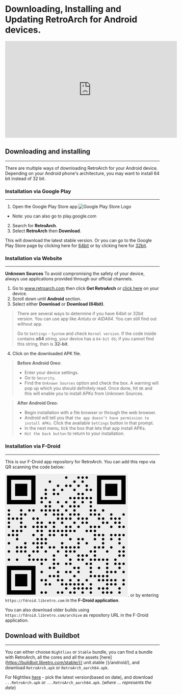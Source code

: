 # Downloading, Installing and Updating RetroArch for Android devices.

<iframe width="560" height="315" src="https://www.youtube-nocookie.com/embed/dqx5c28pT3o" frameborder="0" allow="accelerometer; autoplay; clipboard-write; encrypted-media; gyroscope; picture-in-picture" allowfullscreen></iframe>

## Downloading and installing
___
There are multiple ways of downloading RetroArch for your Android device. Depending on your Android phone's architecture, you may want to install 64 bit instead of 32 bit.

### Installation via Google Play
___
1. Open the Google Play Store app ![Google Play Store Logo](../image/guides/google-playstore-logo.png)
 * Note: you can also go to play.google.com
2. Search for **RetroArch**.
3. Select **RetroArch** then **Download**.

This will download the latest stable version. Or you can go to the Google Play Store page by clicking here for [64bit](https://play.google.com/store/apps/details?id=com.retroarch.aarch64&hl=en_US "RetroArch64") or by clicking here for [32bit](https://play.google.com/store/apps/details?id=com.retroarch&hl=en "RetroArch").

### Installation via Website
___
**Unknown Sources** To avoid compromising the safety of your device, always use applications provided through our official channels.

1. Go to www.retroarch.com then click **Get RetroArch** or [click here](https://www.retroarch.com/?page=platforms) on your device.
2. Scroll down until **Android** section.
3. Select either **Download** or **Download (64bit)**.
> There are several ways to determine if you have 64bit or 32bit version. You can use app like *Antutu* or *AIDA64*. You can still find out without app.
>>
>Go to `Settings` - `System` and check `Kernel version`. If the code inside contains **x64** string, your device has a `64-bit OS`; if you cannot find this string, then is **32-bit**.
4. Click on the downloaded APK file.

> **Before Android Oreo**:
>>
> * Enter your device settings.
> * Go to `Security`.
> * Find the `Unknown Sources` option and check the box. A warning will pop up which you should definitely read. Once done, hit `OK` and this will enable you to install APKs from Unknown Sources.

> **After Android Oreo**:
>>
> * Begin installation with a file browser or through the web browser.
> * Android will tell you that `the app doesn’t have permission to install APKs`. Click the available `Settings` button in that prompt.
> * In the next menu, tick the box that lets that app install APKs.
> * `Hit the back button` to return to your installation.

### Installation via F-Droid
___
This is our F-Droid app repository for RetroArch. You can add this repo via QR scanning the code below:

![QR Code](../image/guides/qr-code.png).
or by entering `https://fdroid.libretro.com` in the **F-Droid application**.

You can also download older builds using `https://fdroid.libretro.com/archive` as repository URL in the F-Droid application.

## Download with Buildbot
___
You can either choose `Nightlies` or `Stable` bundle, you can find a bundle with RetroArch, all the cores and all the assets [here](https://buildbot.libretro.com/stable/{{ unit.stable }}/android/), and download `RetroArch.apk` or `RetroArch_aarch64.apk`.

For Nightlies [here](https://buildbot.libretro.com/nightly/android/) - pick the latest version(based on date), and download `...RetroArch.apk` or `...RetroArch_aarch64.apk`.
(*where ... represents the date*)